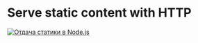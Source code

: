 # Serve static content with HTTP

[![Отдача статики в Node.js](https://img.youtube.com/vi/n_AdKIzbpBc/0.jpg)](https://youtu.be/n_AdKIzbpBc)
